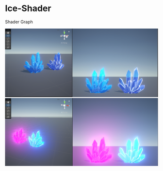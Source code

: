 # Ice-Shader

Shader Graph

<img src="https://github.com/alianilKaradag/Ice-Shader/blob/main/Assets/SS/SS1.png" width="1024">

<img src="https://github.com/alianilKaradag/Ice-Shader/blob/main/Assets/SS/SS2.png" width="1024">
